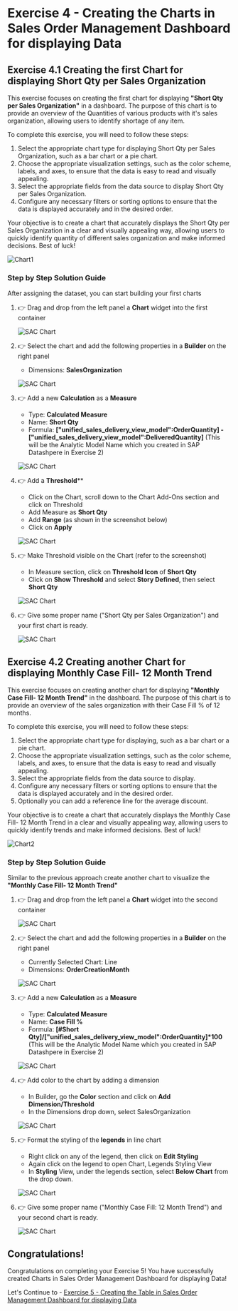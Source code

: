 # Exercise 4 - Creating the Charts in Sales Order Management Dashboard for displaying Data

## Exercise 4.1 Creating the first Chart for displaying **Short Qty per Sales Organization**

This exercise focuses on creating the first chart for displaying **"Short Qty per Sales Organization"** in a dashboard. The purpose of this chart is to provide an overview of the Quantities of various products with it's sales organization, allowing users to identify shortage of any item.

To complete this exercise, you will need to follow these steps:

1. Select the appropriate chart type for displaying Short Qty per Sales Organization, such as a bar chart or a pie chart.
2. Choose the appropriate visualization settings, such as the color scheme, labels, and axes, to ensure that the data is easy to read and visually appealing.
3. Select the appropriate fields from the data source to display Short Qty per Sales Organization.
4. Configure any necessary filters or sorting options to ensure that the data is displayed accurately and in the desired order.

Your objective is to create a chart that accurately displays the Short Qty per Sales Organization in a clear and visually appealing way, allowing users to quickly identify quantity of different sales organization and make informed decisions. Best of luck!

 ![Chart1](images/sacchart1.png)

### Step by Step Solution Guide

After assigning the dataset, you can start building your first charts

1. 👉 Drag and drop from the left panel a **Chart** widget into the first container

   ![SAC Chart](images/sacchart1drag.png)

2. 👉 Select the chart and add the following properties in a **Builder** on the right panel 
    - Dimensions: **SalesOrganization**

   ![SAC Chart](images/chart1properties.png)

3. 👉 Add a new **Calculation** as a **Measure**
    - Type: **Calculated Measure**
    - Name: **Short Qty**
    - Formula: **["unified_sales_delivery_view_model":OrderQuantity] - ["unified_sales_delivery_view_model":DeliveredQuantity]** (This will be the Analytic Model Name which you created in SAP Datashpere in Exercise 2)

   ![SAC Chart](images/chartcalculatedc.png)

4. 👉 Add a **Threshold****
    - Click on the Chart, scroll down to the Chart Add-Ons section and click on Threshold
    - Add Measure as **Short Qty**
    - Add **Range** (as shown in the screenshot below)
    - Click on **Apply**

   ![SAC Chart](images/threshold.png)

5. 👉 Make Threshold visible on the Chart (refer to the screenshot)
    - In Measure section, click on **Threshold Icon** of **Short Qty** 
    - Click on **Show Threshold** and select **Story Defined**, then select **Short Qty**

   ![SAC Chart](images/showthreshold.png)

6. 👉 Give some proper name ("Short Qty per Sales Organization") and your first chart is ready.

   ![SAC Chart](images/sacchart1.png)


## Exercise 4.2 Creating another Chart for displaying **Monthly Case Fill- 12 Month Trend**

This exercise focuses on creating another chart for displaying **"Monthly Case Fill- 12 Month Trend"** in the dashboard. The purpose of this chart is to provide an overview of the sales organization with their Case Fill % of 12 months.

To complete this exercise, you will need to follow these steps:

1. Select the appropriate chart type for displaying, such as a bar chart or a pie chart.
2. Choose the appropriate visualization settings, such as the color scheme, labels, and axes, to ensure that the data is easy to read and visually appealing.
3. Select the appropriate fields from the data source to display.
4. Configure any necessary filters or sorting options to ensure that the data is displayed accurately and in the desired order.
5. Optionally you can add a reference line for the average discount.

Your objective is to create a chart that accurately displays the Monthly Case Fill- 12 Month Trend in a clear and visually appealing way, allowing users to quickly identify trends and make informed decisions. Best of luck!
 
 ![Chart2](images/sacchart2.png)

### Step by Step Solution Guide

Similar to the previous approach create another chart to visualize the **"Monthly Case Fill- 12 Month Trend"**

1. 👉 Drag and drop from the left panel a **Chart** widget into the second container

   ![SAC Chart](images/sacchart2drag.png)

2. 👉 Select the chart and add the following properties in a **Builder** on the right panel 
    - Currently Selected Chart: Line
    - Dimensions: **OrderCreationMonth**

   ![SAC Chart](images/chartproperties.png)

3. 👉 Add a new **Calculation** as a **Measure**
    - Type: **Calculated Measure**
    - Name: **Case Fill %**
    - Formula: **[#Short Qty]/["unified_sales_delivery_view_model":OrderQuantity]\*100** (This will be the Analytic Model Name which you created in SAP Datashpere in Exercise 2)

   ![SAC Chart](images/chart2calculatedc.png)

4. 👉 Add color to the chart by adding a dimension
    - In Builder, go the **Color** section and click on **Add Dimension/Threshold**
    - In the Dimensions drop down, select SalesOrganization

   ![SAC Chart](images/colordimension.png)

5. 👉 Format the styling of the **legends** in line chart
    - Right click on any of the legend, then click on **Edit Styling**
    - Again click on the legend to open Chart, Legends Styling View
    - In **Styling** View, under the legends section, select **Below Chart** from the drop down.

   ![SAC Chart](images/legendposition.png)

7. 👉 Give some proper name ("Monthly Case Fill: 12 Month Trend") and your second chart is ready.

   ![SAC Chart](images/sacchart2.png)

## Congratulations!

Congratulations on completing your Exercise 5! You have successfully created Charts in Sales Order Management Dashboard for displaying Data!

Let's Continue to - [Exercise 5 - Creating the Table in Sales Order Management Dashboard for displaying Data](../ex5/README.md)